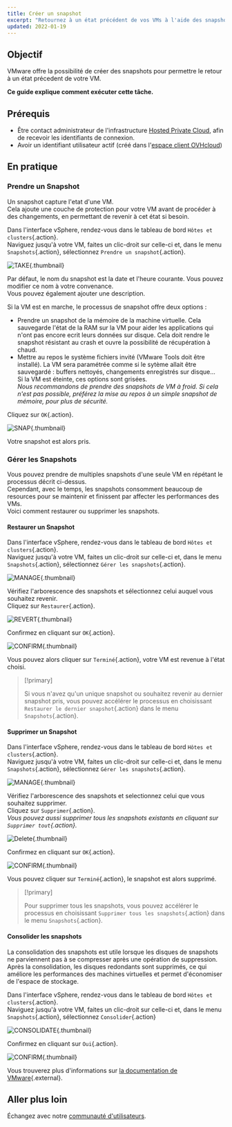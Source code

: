 ```yaml
---
title: Créer un snapshot
excerpt: "Retournez à un état précédent de vos VMs à l'aide des snapshots"
updated: 2022-01-19
---
```


## Objectif

VMware offre la possibilité de créer des snapshots pour permettre le retour à un état précedent de votre VM.

**Ce guide explique comment exécuter cette tâche.**

## Prérequis

- Être contact administrateur de l'infrastructure [Hosted Private Cloud](https://www.ovhcloud.com/fr-ca/enterprise/products/hosted-private-cloud/), afin de recevoir les identifiants de connexion.
- Avoir un identifiant utilisateur actif (créé dans l'[espace client OVHcloud](https://ca.ovh.com/auth/?action=gotomanager&from=https://www.ovh.com/ca/fr/&ovhSubsidiary=qc))

## En pratique

### Prendre un Snapshot

Un snapshot capture l'etat d'une VM.<br>
Cela ajoute une couche de protection pour votre VM avant de procéder à des changements, en permettant de revenir à cet état si besoin.

Dans l'interface vSphere, rendez-vous dans le tableau de bord `Hôtes et clusters`{.action}.<br>
Naviguez jusqu'à votre VM, faites un clic-droit sur celle-ci et, dans le menu `Snapshots`{.action}, sélectionnez `Prendre un snapshot`{.action}.

![TAKE](images/en01take.png){.thumbnail}

Par défaut, le nom du snapshot est la date et l'heure courante. Vous pouvez modifier ce nom à votre convenance.<br>
Vous pouvez également ajouter une description.

Si la VM est en marche, le processus de snapshot offre deux options :

- Prendre un snapshot de la mémoire de la machine virtuelle. Cela sauvegarde l'état de la RAM sur la VM pour aider les applications qui n'ont pas encore ecrit leurs données sur disque. Cela doit rendre le snapshot résistant au crash et ouvre la possibilité de récupération à chaud.
- Mettre au repos le système fichiers invité (VMware Tools doit être installé). La VM sera paramétrée comme si le sytème allait être sauvegardé : buffers nettoyés, changements enregistrés sur disque...<br>
Si la VM est éteinte, ces options sont grisées.<br>
*Nous recommandons de prendre des snapshots de VM à froid. Si cela n'est pas possible, préférez la mise au repos à un simple snapshot de mémoire, pour plus de sécurité.*

Cliquez sur `OK`{.action}.

![SNAP](images/en02snap.png){.thumbnail}

Votre snapshot est alors pris.

### Gérer les Snapshots

Vous pouvez prendre de multiples snapshots d'une seule VM en répétant le processus décrit ci-dessus.<br>
Cependant, avec le temps, les snapshots consomment beaucoup de resources pour se maintenir et finissent par affecter les performances des VMs.<br>
Voici comment restaurer ou supprimer les snapshots.

#### Restaurer un Snapshot

Dans l'interface vSphere, rendez-vous dans le tableau de bord `Hôtes et clusters`{.action}.<br>
Naviguez jusqu'à votre VM, faites un clic-droit sur celle-ci et, dans le menu `Snapshots`{.action}, sélectionnez `Gérer les snapshots`{.action}.

![MANAGE](images/en03manage.png){.thumbnail}

Vérifiez l'arborescence des snapshots et sélectionnez celui auquel vous souhaitez revenir.<br>
Cliquez sur `Restaurer`{.action}.

![REVERT](images/en04revert.png){.thumbnail}

Confirmez en cliquant sur `OK`{.action}.

![CONFIRM](images/en05confirm.png){.thumbnail}

Vous pouvez alors cliquer sur `Terminé`{.action}, votre VM est revenue à l'état choisi.

> [!primary]
>
> Si vous n'avez qu'un unique snapshot ou souhaitez revenir au dernier snapshot pris, vous pouvez accélérer le processus en choisissant `Restaurer le dernier snapshot`{.action} dans le menu `Snapshots`{.action}.

#### Supprimer un Snapshot

Dans l'interface vSphere, rendez-vous dans le tableau de bord `Hôtes et clusters`{.action}.<br>
Naviguez jusqu'à votre VM, faites un clic-droit sur celle-ci et, dans le menu `Snapshots`{.action}, sélectionnez `Gérer les snapshots`{.action}.

![MANAGE](images/en03manage.png){.thumbnail}

Vérifiez l'arborescence des snapshots et selectionnez celui que vous souhaitez supprimer.<br>
Cliquez sur `Supprimer`{.action}.<br>
*Vous pouvez aussi supprimer tous les snapshots existants en cliquant sur `Supprimer tout`{.action}.*

![Delete](images/en06delete.png){.thumbnail}

Confirmez en cliquant sur `OK`{.action}.

![CONFIRM](images/en07confirm.png){.thumbnail}

Vous pouvez cliquer sur `Terminé`{.action}, le snapshot est alors supprimé.

> [!primary]
>
> Pour supprimer tous les snapshots, vous pouvez accélérer le processus en choisissant `Supprimer tous les snapshots`{.action} dans le menu `Snapshots`{.action}.

#### Consolider les snapshots

La consolidation des snapshots est utile lorsque les disques de snapshots ne parviennent pas à se compresser après une opération de suppression. Après la consolidation, les disques redondants sont supprimés, ce qui améliore les performances des machines virtuelles et permet d'économiser de l'espace de stockage.

Dans l'interface vSphere, rendez-vous dans le tableau de bord `Hôtes et clusters`{.action}.<br>
Naviguez jusqu'à votre VM, faites un clic-droit sur celle-ci et, dans le menu `Snapshots`{.action}, sélectionnez `Consolider`{.action}

![CONSOLIDATE](images/en08consolidate.png){.thumbnail}

Confirmez en cliquant sur `Oui`{.action}.

![CONFIRM](images/en09confirm.png){.thumbnail}

Vous trouverez plus d'informations sur [la documentation de VMware](https://docs.vmware.com/en/VMware-vSphere/6.7/com.vmware.vsphere.vm_admin.doc/GUID-2F4A6D8B-33FF-4C6B-9B02-C984D151F0D5.html){.external}.

## Aller plus loin

Échangez avec notre [communauté d'utilisateurs](/links/community).
